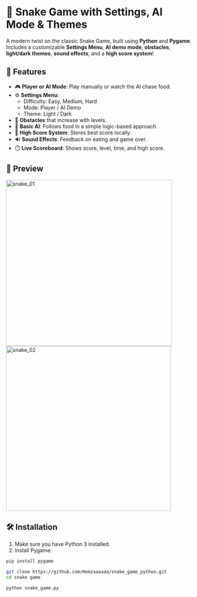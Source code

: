 # 🐍 Snake Game with Settings, AI Mode & Themes

A modern twist on the classic Snake Game, built using **Python** and **Pygame**. Includes a customizable **Settings Menu**, **AI demo mode**, **obstacles**, **light/dark themes**, **sound effects**, and a **high score system**!

## 🚀 Features

- 🎮 **Player or AI Mode**: Play manually or watch the AI chase food.
- ⚙️ **Settings Menu**:
  - Difficulty: Easy, Medium, Hard
  - Mode: Player / AI Demo
  - Theme: Light / Dark
- 🧱 **Obstacles** that increase with levels.
- 🧠 **Basic AI**: Follows food in a simple logic-based approach.
- 💾 **High Score System**: Stores best score locally.
- 🔊 **Sound Effects**: Feedback on eating and game over.
- ⏱️ **Live Scoreboard**: Shows score, level, time, and high score.

## 🎥 Preview

<img width="451" alt="snake_01" alt="Game Screenshot" src="https://github.com/user-attachments/assets/b77508ad-9e58-4ca5-9124-278380217f46" />
<img width="448" alt="snake_02" alt="Game Screenshot" src="https://github.com/user-attachments/assets/254390cf-34d0-4bc2-9d88-c7840f516121" />


## 🛠️ Installation

1. Make sure you have Python 3 installed.
2. Install Pygame:

```bash
pip install pygame
```

```bash
git clone https://github.com/Hemzaaaaaa/snake_game_python.git
cd snake game
```

```bash
python snake_game.py
```
